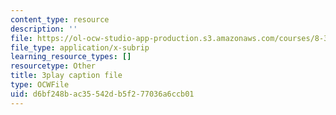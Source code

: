 ```yaml
---
content_type: resource
description: ''
file: https://ol-ocw-studio-app-production.s3.amazonaws.com/courses/8-333-statistical-mechanics-i-statistical-mechanics-of-particles-fall-2013/d6bf248bac35542db5f277036a6ccb01_t7pTpwMjQ5I.vtt
file_type: application/x-subrip
learning_resource_types: []
resourcetype: Other
title: 3play caption file
type: OCWFile
uid: d6bf248b-ac35-542d-b5f2-77036a6ccb01
---
```

